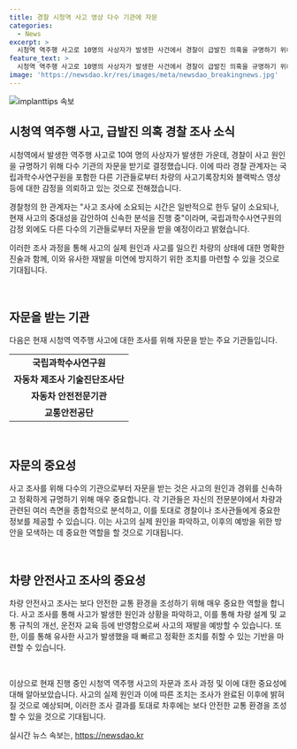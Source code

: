 ```yaml
---
title: 경찰 시청역 사고 영상 다수 기관에 자문
categories:
  - News
excerpt: >
  시청역 역주행 사고로 10명의 사상자가 발생한 사건에서 경찰이 급발진 의혹을 규명하기 위해 국립과학수사연구원 등 다수 기관의 자문을 받을 예정이라고 밝혔습니다. 경찰청 관계자는 차량의 사고기록장치와 블랙박스 영상 등에 대한 감정을 의뢰한 상태라며 신속한 분석을 위해 여러 기관이 함께 참여해 자문을 받을 예정이라고 설명했습니다. 사고 원인 규명을 위한 조사가 진행 중이며, 관련 정보는 KBS뉴스로 제보해 주시기 바랍니다.
feature_text: >
  시청역 역주행 사고로 10명의 사상자가 발생한 사건에서 경찰이 급발진 의혹을 규명하기 위해 국립과학수사연구원 등 다수 기관의 자문을 받을 예정이라고 밝혔습니다. 경찰청 관계자는 차량의 사고기록장치와 블랙박스 영상 등에 대한 감정을 의뢰한 상태라며 신속한 분석을 위해 여러 기관이 함께 참여해 자문을 받을 예정이라고 설명했습니다. 사고 원인 규명을 위한 조사가 진행 중이며, 관련 정보는 KBS뉴스로 제보해 주시기 바랍니다.
image: 'https://newsdao.kr/res/images/meta/newsdao_breakingnews.jpg'
---
```


<p><img src="https://newsdao.kr/res/images/meta/newsdao_breakingnews.jpg" alt="implanttips 속보" /></p>

<h2>시청역 역주행 사고, 급발진 의혹 경찰 조사 소식</h2>

<p>시청역에서 발생한 역주행 사고로 10여 명의 사상자가 발생한 가운데, 경찰이 사고 원인을 규명하기 위해 다수 기관의 자문을 받기로 결정했습니다. 이에 따라 경찰 관계자는 국립과학수사연구원을 포함한 다른 기관들로부터 차량의 사고기록장치와 블랙박스 영상 등에 대한 감정을 의뢰하고 있는 것으로 전해졌습니다. </p>

<p>경찰청의 한 관계자는 "사고 조사에 소요되는 시간은 일반적으로 한두 달이 소요되나, 현재 사고의 중대성을 감안하여 신속한 분석을 진행 중"이라며, 국립과학수사연구원의 감정 외에도 다른 다수의 기관들로부터 자문을 받을 예정이라고 밝혔습니다. </p>

<p>이러한 조사 과정을 통해 사고의 실제 원인과 사고를 일으킨 차량의 상태에 대한 명확한 진술과 함께, 이와 유사한 재발을 미연에 방지하기 위한 조치를 마련할 수 있을 것으로 기대됩니다. </p>

<p data-ke-size="size16">&nbsp;</p>

<h2 data-ke-size="size26">자문을 받는 기관</h2>

<p>다음은 현재 시청역 역주행 사고에 대한 조사를 위해 자문을 받는 주요 기관들입니다.</p>

<table>
  <tbody>
    <tr>
      <td style="text-align: center; height: 17px;"><b>국립과학수사연구원</b></td>
    </tr>
    <tr>
      <td style="text-align: center; height: 17px;"><b>자동차 제조사 기술진단조사단</b></td>
    </tr>
    <tr>
      <td style="text-align: center; height: 17px;"><b>자동차 안전전문기관</b></td>
    </tr>
    <tr>
      <td style="text-align: center; height: 17px;"><b>교통안전공단</b></td>
    </tr>
  </tbody>
</table>

<p data-ke-size="size16">&nbsp;</p>

<h2 data-ke-size="size26">자문의 중요성</h2>

<p>사고 조사를 위해 다수의 기관으로부터 자문을 받는 것은 사고의 원인과 경위를 신속하고 정확하게 규명하기 위해 매우 중요합니다. 각 기관들은 자신의 전문분야에서 차량과 관련된 여러 측면을 종합적으로 분석하고, 이를 토대로 경찰이나 조사관들에게 중요한 정보를 제공할 수 있습니다. 이는 사고의 실제 원인을 파악하고, 이후의 예방을 위한 방안을 모색하는 데 중요한 역할을 할 것으로 기대됩니다.</p>

<p data-ke-size="size16">&nbsp;</p>

<h2 data-ke-size="size26">차량 안전사고 조사의 중요성</h2>

<p>차량 안전사고 조사는 보다 안전한 교통 환경을 조성하기 위해 매우 중요한 역할을 합니다. 사고 조사를 통해 사고가 발생한 원인과 상황을 파악하고, 이를 통해 차량 설계 및 교통 규칙의 개선, 운전자 교육 등에 반영함으로써 사고의 재발을 예방할 수 있습니다. 또한, 이를 통해 유사한 사고가 발생했을 때 빠르고 정확한 조치를 취할 수 있는 기반을 마련할 수 있습니다.</p>

<p data-ke-size="size16">&nbsp;</p>

<p>이상으로 현재 진행 중인 시청역 역주행 사고의 자문과 조사 과정 및 이에 대한 중요성에 대해 알아보았습니다. 사고의 실제 원인과 이에 따른 조치는 조사가 완료된 이후에 밝혀질 것으로 예상되며, 이러한 조사 결과를 토대로 차후에는 보다 안전한 교통 환경을 조성할 수 있을 것으로 기대됩니다.</p>
실시간 뉴스 속보는, <a href="https://newsdao.kr" rel="dofollow">https://newsdao.kr</a>



